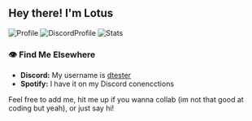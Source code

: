 ## Hey there! I'm Lotus 
![Profile](https://my-profile-card-murex.vercel.app/api/card)
![DiscordProfile](https://my-profile-card-murex.vercel.app/api/discord?v=1754306776)
![Stats](https://github-readme-stats.vercel.app/api?username=dtesters&show_icons=true&theme=blue_navy)


### 👁 Find Me Elsewhere
- **Discord:** My username is [dtester](https://discord.com/users/591534252307513347)
- **Spotify:** I have it on my Discord conencctions

Feel free to add me, hit me up if you wanna collab (im not that good at coding but yeah), or just say hi! 

